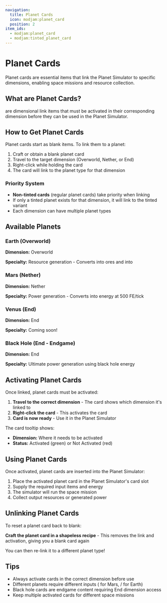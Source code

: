 ```yaml
---
navigation:
  title: Planet Cards
  icon: modjam:planet_card
  position: 2
item_ids:
  - modjam:planet_card
  - modjam:tinted_planet_card
---
```


# Planet Cards

Planet cards are essential items that link the Planet Simulator to specific dimensions, enabling space missions and resource collection.

## What are Planet Cards?

<ItemLink id="modjam:planet_card" /> are dimensional link items that must be activated in their corresponding dimension before they can be used in the Planet Simulator.

## How to Get Planet Cards

Planet cards start as blank items. To link them to a planet:

1. Craft or obtain a blank planet card
2. Travel to the target dimension (Overworld, Nether, or End)
3. Right-click while holding the card
4. The card will link to the planet type for that dimension

### Priority System

- **Non-tinted cards** (regular planet cards) take priority when linking
- If only a tinted planet exists for that dimension, it will link to the tinted variant
- Each dimension can have multiple planet types

## Available Planets

### Earth (Overworld)

<ItemImage id="modjam:planet_card" components="modjam:planet={planet_type:{texture:'minecraft:item/planet_card/planets/overworld',dimension:'minecraft:overworld'},activated:true}" />

**Dimension:** Overworld

**Specialty:** Resource generation - Converts <ItemLink id="minecraft:stone" /> into ores and <ItemLink id="minecraft:coal" /> into <ItemLink id="minecraft:diamond" />

### Mars (Nether)

<ItemImage id="modjam:planet_card" components="modjam:planet={planet_type:{texture:'minecraft:item/planet_card/planets/the_nether',dimension:'minecraft:the_nether'},activated:true}" />

**Dimension:** Nether  

**Specialty:** Power generation - Converts <ItemLink id="minecraft:redstone" /> into energy at 500 FE/tick

### Venus (End)

**Dimension:** End

**Specialty:** Coming soon!

### Black Hole (End - Endgame)

**Dimension:** End

**Specialty:** Ultimate power generation using black hole energy

## Activating Planet Cards

Once linked, planet cards must be activated:

1. **Travel to the correct dimension** - The card shows which dimension it's linked to
2. **Right-click the card** - This activates the card
3. **Card is now ready** - Use it in the Planet Simulator

The card tooltip shows:
- **Dimension:** Where it needs to be activated
- **Status:** Activated (green) or Not Activated (red)

## Using Planet Cards

Once activated, planet cards are inserted into the Planet Simulator:

1. Place the activated planet card in the Planet Simulator's card slot
2. Supply the required input items and energy
3. The simulator will run the space mission
4. Collect output resources or generated power

## Unlinking Planet Cards

To reset a planet card back to blank:

**Craft the planet card in a shapeless recipe** - This removes the link and activation, giving you a blank card again

<Recipe id="modjam:unlink_planet_card" />

You can then re-link it to a different planet type!

## Tips

- Always activate cards in the correct dimension before use
- Different planets require different inputs (<ItemLink id="minecraft:redstone" /> for Mars, <ItemLink id="minecraft:stone" />/<ItemLink id="minecraft:coal" /> for Earth)
- Black hole cards are endgame content requiring End dimension access
- Keep multiple activated cards for different space missions
